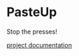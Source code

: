 # PasteUp
Stop the presses!

<a href="https://kohoutech.github.io/PasteUp/">project documentation</a>
